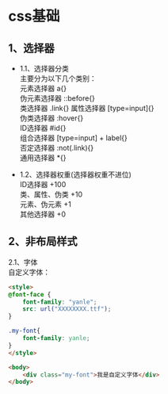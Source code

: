 # css基础

## <div id='class01'>1、选择器</div>
- 1.1、选择器分类     
主要分为以下几个类别：     
元素选择器   a{}       
伪元素选择器   ::before{}        
类选择器     .link{}
属性选择器   [type=input]{}      
伪类选择器  :hover{}     
ID选择器    #id{}      
组合选择器  [type=input] + label{}       
否定选择器  :not(.link){}        
通用选择器  *{}      

- 1.2、选择器权重(选择器权重不进位)           
ID选择器        +100       
类、属性、伪类   +10       
元素、伪元素     +1   
其他选择器       +0      

## <div id='class02'>2、非布局样式</div>
2.1、字体      
自定义字体：      
```html
<style>
@font-face {
    font-family: "yanle";
    src: url("XXXXXXXX.ttf");
}

.my-font{
    font-family: yanle;
}
</style>

<body>
    <div class="my-font">我是自定义字体</div>
</body>
```
